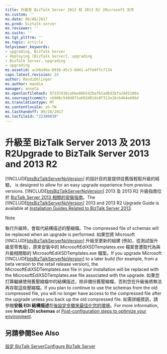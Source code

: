 ```yaml
---
title: 升級至 BizTalk Server 2013 和 2013 R2 |Microsoft 文件
ms.custom: ''
ms.date: 06/08/2017
ms.prod: biztalk-server
ms.reviewer: ''
ms.suite: ''
ms.tgt_pltfrm: ''
ms.topic: article
helpviewer_keywords:
- upgrading, BizTalk Server
- deploying [BizTalk Server], upgrading
- BizTalk Server, upgrading
- upgrading
ms.assetid: acb0a96e-091b-45c3-8d41-affe9ffcf134
caps.latest.revision: 24
author: MandiOhlinger
ms.author: mandia
manager: anneta
ms.openlocfilehash: 97337438ca6be06b542baf61ad8d26fa2045180a
ms.sourcegitcommit: cb908c540d8f1a692d01dc8f313e16cb4b4e696d
ms.translationtype: MT
ms.contentlocale: zh-TW
ms.lasthandoff: 09/20/2017
ms.locfileid: "22300030"
---
```

# <a name="upgrade-to-biztalk-server-2013-and-2013-r2"></a><span data-ttu-id="26298-102">升級至 BizTalk Server 2013 及 2013 R2</span><span class="sxs-lookup"><span data-stu-id="26298-102">Upgrade to BizTalk Server 2013 and 2013 R2</span></span>
[!INCLUDE[btsBizTalkServerNoVersion](../includes/btsbiztalkservernoversion-md.md)]<span data-ttu-id="26298-103"> 的設計目的是提供從舊版輕鬆升級的經驗。</span><span class="sxs-lookup"><span data-stu-id="26298-103"> is designed to allow for an easy upgrade experience from previous versions.</span></span> <span data-ttu-id="26298-104">[!INCLUDE[btsBizTalkServerNoVersion](../includes/btsbiztalkservernoversion-md.md)] 2013 及 2013 R2 升級指南位於 [BizTalk Server 2013 相關的安裝指南](http://www.microsoft.com/download/details.aspx?id=35552)。</span><span class="sxs-lookup"><span data-stu-id="26298-104">The [!INCLUDE[btsBizTalkServerNoVersion](../includes/btsbiztalkservernoversion-md.md)] 2013 and 2013 R2 Upgrade Guide is available at [Installation Guides Related to BizTalk Server 2013](http://www.microsoft.com/download/details.aspx?id=35552).</span></span>  
  
> [!NOTE]
>  <span data-ttu-id="26298-105">執行升級時，會取代結構描述的壓縮檔。</span><span class="sxs-lookup"><span data-stu-id="26298-105">The compressed file of schemas will be replaced when an upgrade is performed.</span></span> <span data-ttu-id="26298-106">如果您將 Microsoft [!INCLUDE[btsBizTalkServerNoVersion](../includes/btsbiztalkservernoversion-md.md)] 升級至更新的組建 (例如，從測試版升級至零售版)，原來安裝中的 MicrosoftEdiXSDTemplates.exe 檔案會遭取代為與升級相關聯的 MicrosoftEdiXSDTemplates.exe 檔案。</span><span class="sxs-lookup"><span data-stu-id="26298-106">If you upgrade Microsoft [!INCLUDE[btsBizTalkServerNoVersion](../includes/btsbiztalkservernoversion-md.md)] to a later build (for example, from a beta version to the retail release version), the MicrosoftEdiXSDTemplates.exe file in your installation will be replaced with the MicrosoftEdiXSDTemplates.exe file associated with the upgrade.</span></span> <span data-ttu-id="26298-107">如果您打算繼續使用舊壓縮檔中的結構描述，除非備份舊壓縮檔，否則您在升級後將無法再存取這些壓縮檔。</span><span class="sxs-lookup"><span data-stu-id="26298-107">If you plan to continue to use the schemas from the old compressed file, you will no longer have access to the compressed file after the upgrade unless you back up the old compressed file.</span></span> <span data-ttu-id="26298-108">如需詳細資訊，請參閱**安裝 EDI 結構描述**在[後設定步驟來最佳化您的環境](post-configuration-steps-to-optimize-your-environment.md)。</span><span class="sxs-lookup"><span data-stu-id="26298-108">For more information, see **Install EDI schemas** at [Post-configuration steps to optimize your environment](post-configuration-steps-to-optimize-your-environment.md).</span></span>
  
## <a name="see-also"></a><span data-ttu-id="26298-109">另請參閱</span><span class="sxs-lookup"><span data-stu-id="26298-109">See Also</span></span>  
[<span data-ttu-id="26298-110">設定 BizTalk Server</span><span class="sxs-lookup"><span data-stu-id="26298-110">Configure BizTalk Server</span></span>](../install-and-config-guides/configure-biztalk-server.md)
